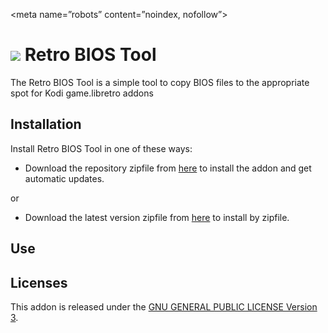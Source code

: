 <meta name=”robots” content=”noindex, nofollow”>

![](https://raw.githubusercontent.com/TheDagli/PlayStation-4/PS4/plugin.program.retrobiostool/icon.png) Retro BIOS Tool
==========================

The Retro BIOS Tool is a simple tool to copy BIOS files to the appropriate spot for Kodi game.libretro addons


Installation
-------------

Install Retro BIOS Tool in one of these ways:

- Download the repository zipfile from [here](https://github.com/TheDagli/PlayStation-4/raw/PS4/repository.dagli/repository.dagli-1.0.0.zip) to install the addon and get automatic updates.

or

- Download the latest version zipfile from [here](https://github.com/TheDagli/PlayStation-4/raw/PS4/plugin.program.retrobiostool/plugin.program.retrobiostool-0.5.zip) to install by zipfile.


Use
-------------------

Licenses
-------------

This addon is released under the [GNU GENERAL PUBLIC LICENSE Version 3](https://www.gnu.org/licenses/gpl-3.0.en.html).
